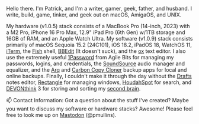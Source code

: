 Hello there. I'm Patrick, and I'm a writer, gamer, geek, father, and husband. I write, build, game, tinker, and geek out on macOS, AmigaOS, and UNIX.

My hardware (v1.0.5) stack consists of a MacBook Pro (14-inch, 2023) with a M2 Pro, iPhone 16 Pro Max, 12.9" iPad Pro (6th Gen) w/1TB storage and 16GB of RAM, and an Apple Watch Ultra. My software (v1.0.9) stack consists primarily of macOS Sequoia 15.2 (24C101), iOS 18.2, iPadOS 18, WatchOS 11, [iTerm](https://iterm2.com/), the [Fish](https://github.com/fish-shell/fish-shell) shell, [BBEdit](https://www.barebones.com/products/bbedit/) (It doesn't suck), and the [ox](https://github.com/curlpipe/ox) text editor. I also use the extremely useful [1Password](https://1password.com/) from Agile Bits for managing my passwords, logins, and credentials, the [SoundSource](https://rogueamoeba.com/soundsource/) audio manager and equalizer, and the [Arq](https://www.arqbackup.com/) and [Carbon Copy Cloner](https://bombich.com/) backup apps for local and online backups. Finally, I couldn't make it through the day without the [Drafts](https://getdrafts.com/) notes editor, [Rectangle](https://github.com/rxhanson/Rectangle) for managing windows, 
[HoudahSpot](https://www.houdah.com/houdahSpot/) for search, and [DEVONthink](https://www.devontechnologies.com/apps/devonthink) 3 for storing and sorting my [second brain](https://en.wikipedia.org/wiki/Second_brain). 

📫 Contact Information: Got a question about the stuff I've created? Maybe you want to discuss my software or hardware stacks? Awesome! Please feel free to look me up on [Mastodon](https://mastodon.social/@pmullins) (@pmullins).
